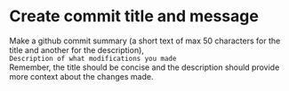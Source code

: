 # Create commit title and message  

Make a github commit summary (a short text of max 50 characters for the title and another for the description),  
`Description of what modifications you made`  
Remember, the title should be concise and the description should provide more context about the changes made.